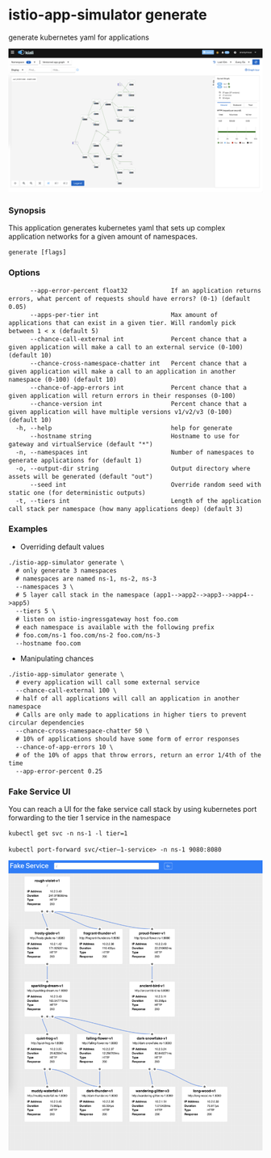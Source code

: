 # istio-app-simulator generate

generate kubernetes yaml for applications

![Kiali UI](./docs/kiali-ui.png)

### Synopsis

This application generates kubernetes yaml that sets up complex application networks for a given amount of namespaces. 

```
generate [flags]
```

### Options

```
      --app-error-percent float32            If an application returns errors, what percent of requests should have errors? (0-1) (default 0.05)
      --apps-per-tier int                    Max amount of applications that can exist in a given tier. Will randomly pick between 1 < x (default 5)
      --chance-call-external int             Percent chance that a given application will make a call to an external service (0-100) (default 10)
      --chance-cross-namespace-chatter int   Percent chance that a given application will make a call to an application in another namespace (0-100) (default 10)
      --chance-of-app-errors int             Percent chance that a given application will return errors in their responses (0-100)
      --chance-version int                   Percent chance that a given application will have multiple versions v1/v2/v3 (0-100) (default 10)
  -h, --help                                 help for generate
      --hostname string                      Hostname to use for gateway and virtualService (default "*")
  -n, --namespaces int                       Number of namespaces to generate applications for (default 1)
  -o, --output-dir string                    Output directory where assets will be generated (default "out")
      --seed int                             Override random seed with static one (for deterministic outputs)
  -t, --tiers int                            Length of the application call stack per namespace (how many applications deep) (default 3)
```


### Examples

* Overriding default values
```shell
./istio-app-simulator generate \
  # only generate 3 namespaces
  # namespaces are named ns-1, ns-2, ns-3
  --namespaces 3 \ 
  # 5 layer call stack in the namespace (app1-->app2-->app3-->app4-->app5)  
  --tiers 5 \
  # listen on istio-ingressgateway host foo.com
  # each namespace is available with the following prefix
  # foo.com/ns-1 foo.com/ns-2 foo.com/ns-3
  --hostname foo.com 
```

* Manipulating chances
```shell
./istio-app-simulator generate \
  # every application will call some external service
  --chance-call-external 100 \ 
  # half of all applications will call an application in another namespace
  # Calls are only made to applications in higher tiers to prevent circular dependencies
  --chance-cross-namespace-chatter 50 \
  # 10% of applications should have some form of error responses
  --chance-of-app-errors 10 \
  # of the 10% of apps that throw errors, return an error 1/4th of the time
  --app-error-percent 0.25
```

### Fake Service UI
You can reach a UI for the fake service call stack by using kubernetes port forwarding to the tier 1 service in the namespace
```shell
kubectl get svc -n ns-1 -l tier=1

kubectl port-forward svc/<tier—1-service> -n ns-1 9080:8080
```

![Kiali UI](./docs/fake-service-ui.png)